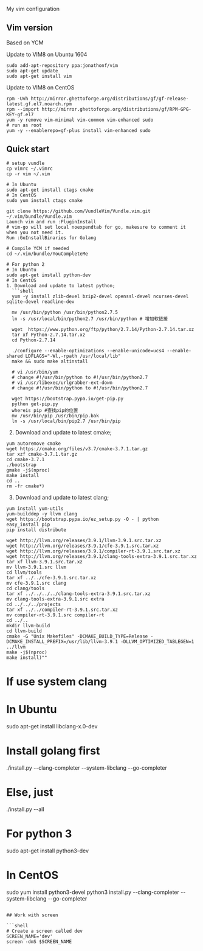 My vim configuration

## Vim version

Based on YCM

Update to VIM8 on Ubuntu 1604
``` shell
sudo add-apt-repository ppa:jonathonf/vim
sudo apt-get update
sudo apt-get install vim
```

Update to VIM8 on CentOS
``` shell
rpm -Uvh http://mirror.ghettoforge.org/distributions/gf/gf-release-latest.gf.el7.noarch.rpm
rpm --import http://mirror.ghettoforge.org/distributions/gf/RPM-GPG-KEY-gf.el7
yum -y remove vim-minimal vim-common vim-enhanced sudo
# run as root
yum -y --enablerepo=gf-plus install vim-enhanced sudo
```

## Quick start

```shell
# setup vundle
cp vimrc ~/.vimrc
cp -r vim ~/.vim

# In Ubuntu
sudo apt-get install ctags cmake
# In CentOS
sudo yum install ctags cmake

git clone https://github.com/VundleVim/Vundle.vim.git ~/.vim/bundle/Vundle.vim
Launch vim and run :PluginInstall
# vim-go will set local noexpendtab for go, makesure to comment it when you not need it.
Run :GoInstallBinaries for Golang

# Compile YCM if needed
cd ~/.vim/bundle/YouCompleteMe

# For python 2
# In Ubuntu
sudo apt-get install python-dev
# In CentOS
1. Download and update to latest python;
  ```shell
  yum -y install zlib-devel bzip2-devel openssl-devel ncurses-devel sqlite-devel readline-dev

  mv /usr/bin/python /usr/bin/python2.7.5
  ln -s /usr/local/bin/python2.7 /usr/bin/python # 增加软链接

  wget  https://www.python.org/ftp/python/2.7.14/Python-2.7.14.tar.xz
  tar xf Python-2.7.14.tar.xz
  cd Python-2.7.14

  ./configure --enable-optimizations --enable-unicode=ucs4 --enable-shared LDFLAGS="-Wl,-rpath /usr/local/lib"
  make && sudo make altinstall

  # vi /usr/bin/yum
  # change #!/usr/bin/python to #!/usr/bin/python2.7
  # vi /usr/libexec/urlgrabber-ext-down
  # change #!/usr/bin/python to #!/usr/bin/python2.7

  wget https://bootstrap.pypa.io/get-pip.py
  python get-pip.py
  whereis pip #查找pip的位置
  mv /usr/bin/pip /usr/bin/pip.bak
  ln -s /usr/local/bin/pip2.7 /usr/bin/pip
  ```

2. Download and update to latest cmake;
```shell
yum autoremove cmake
wget https://cmake.org/files/v3.7/cmake-3.7.1.tar.gz
tar xzf cmake-3.7.1.tar.gz
cd cmake-3.7.1
./bootstrap
gmake -j$(nproc)
make install
cd ..
rm -fr cmake*)
```

3. Download and update to latest clang;
```shell
yum install yum-utils 
yum-builddep -y llvm clang
wget https://bootstrap.pypa.io/ez_setup.py -O - | python
easy_install pip
pip install distribute

wget http://llvm.org/releases/3.9.1/llvm-3.9.1.src.tar.xz
wget http://llvm.org/releases/3.9.1/cfe-3.9.1.src.tar.xz
wget http://llvm.org/releases/3.9.1/compiler-rt-3.9.1.src.tar.xz
wget http://llvm.org/releases/3.9.1/clang-tools-extra-3.9.1.src.tar.xz
tar xf llvm-3.9.1.src.tar.xz
mv llvm-3.9.1.src llvm
cd llvm/tools
tar xf ../../cfe-3.9.1.src.tar.xz
mv cfe-3.9.1.src clang
cd clang/tools
tar xf ../../../../clang-tools-extra-3.9.1.src.tar.xz
mv clang-tools-extra-3.9.1.src extra
cd ../../../projects
tar xf ../../compiler-rt-3.9.1.src.tar.xz
mv compiler-rt-3.9.1.src compiler-rt
cd ../..
mkdir llvm-build
cd llvm-build
cmake -G "Unix Makefiles" -DCMAKE_BUILD_TYPE=Release -DCMAKE_INSTALL_PREFIX=/usr/lib/llvm-3.9.1 -DLLVM_OPTIMIZED_TABLEGEN=1 ../llvm
make -j$(nproc)
make install)""
```

# If use system clang
# In Ubuntu
sudo apt-get install libclang-x.0-dev
# Install golang first
./install.py --clang-completer --system-libclang --go-completer

# Else, just
./install.py --all

# For python 3
sudo apt-get install python3-dev
# In CentOS
sudo yum install python3-devel
python3 install.py --clang-completer --system-libclang --go-completer
```

## Work with screen

```shell
# Create a screen called dev
SCREEN_NAME='dev'
screen -dmS $SCREEN_NAME
```

